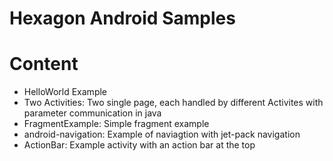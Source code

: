 Hexagon Android Samples
=======================

# Content

- HelloWorld Example
- Two Activities: Two single page, each handled by different Activites with parameter communication 
  in java
- FragmentExample: Simple fragment example
- android-navigation: Example of naviagtion with jet-pack navigation
- ActionBar: Example activity with an action bar at the top
